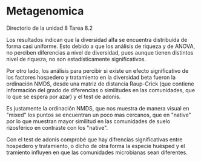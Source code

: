 # Metagenomica
Directorio de la unidad 8 Tarea 8.2


Los resultados indican que la diversidad alfa se encuentra distribuída de forma casi uniforme. Esto debido a que los análisis
de riqueza y de ANOVA, no perciben diferencias a nivel de diversidad, pues aunque tienen distintos nivel de riqueza, 
no son estadísticamente significativos.

Por otro lado, los análisis para percibir si existe un efecto significativo de los factores hospedero y tratamiento en la
diversidad beta fueron la ordinación NMDS, desde una matriz de distancia Raup-Crick (que contiene información del grado de 
diferencias o similitudes en las comunidades, que lo que se espera por azar) y el test de adonis.

Es justamente la ordinación NMDS, que nos muestra de manera visual en "mixed" los puntos se encuentran un poco mas cercanos, que en "native" por lo que muestran mayor similitud en las comunidades de suelo rizosférico en contraste con los "native".

Con el test de adonis comprobé que hay difrencias significativas entre hospedero y tratamiento, o dicho de otra forma la especie huésped y el tramiento influyen en que las comunidades microbianas sean diferentes.
